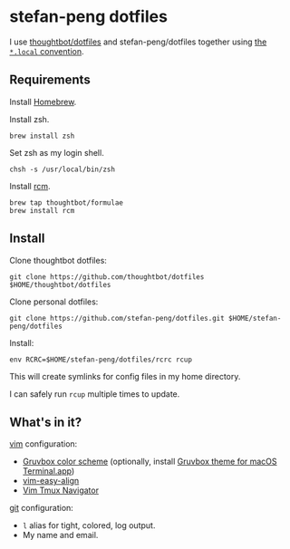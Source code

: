 stefan-peng dotfiles
====================

I use [thoughtbot/dotfiles](https://github.com/thoughtbot/dotfiles) and
stefan-peng/dotfiles together using [the `*.local` convention][dot-local].

[dot-local]:
http://robots.thoughtbot.com/manage-team-and-personal-dotfiles-together-with-rcm

Requirements
------------

Install [Homebrew](brew.sh).

Install zsh.

    brew install zsh

Set zsh as my login shell.

    chsh -s /usr/local/bin/zsh

Install [rcm](https://github.com/mike-burns/rcm).

    brew tap thoughtbot/formulae
    brew install rcm

Install
-------

Clone thoughtbot dotfiles:

    git clone https://github.com/thoughtbot/dotfiles $HOME/thoughtbot/dotfiles

Clone personal dotfiles:

    git clone https://github.com/stefan-peng/dotfiles.git $HOME/stefan-peng/dotfiles

Install:

    env RCRC=$HOME/stefan-peng/dotfiles/rcrc rcup

This will create symlinks for config files in my home directory.

I can safely run `rcup` multiple times to update.

What's in it?
-------------

[vim](http://www.vim.org/) configuration:

* [Gruvbox color scheme](https://github.com/morhetz/gruvbox)
  (optionally, install
  [Gruvbox theme for macOS Terminal.app](https://github.com/morhetz/gruvbox-contrib))
* [vim-easy-align](https://github.com/junegunn/vim-easy-align)
* [Vim Tmux Navigator](https://github.com/christoomey/vim-tmux-navigator)

[git](http://git-scm.com/) configuration:

* `l` alias for tight, colored, log output.
* My name and email.
